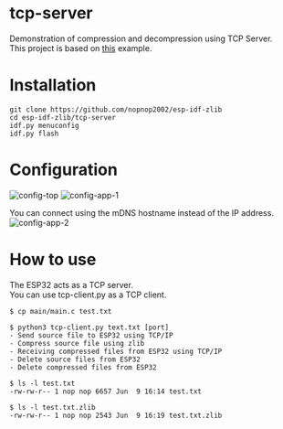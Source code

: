 # tcp-server   
Demonstration of compression and decompression using TCP Server.   
This project is based on [this](https://github.com/espressif/esp-idf/tree/master/examples/protocols/sockets/tcp_server) example.   

# Installation

```
git clone https://github.com/nopnop2002/esp-idf-zlib
cd esp-idf-zlib/tcp-server
idf.py menuconfig
idf.py flash
```

# Configuration
![config-top](https://github.com/nopnop2002/esp-idf-zlib/assets/6020549/9ad2472c-2e30-4bb0-a032-7b8a2ba85a3c)
![config-app-1](https://github.com/nopnop2002/esp-idf-zlib/assets/6020549/373385f3-fb27-426e-8976-13a87ae7df64)

You can connect using the mDNS hostname instead of the IP address.   
![config-app-2](https://github.com/nopnop2002/esp-idf-zlib/assets/6020549/9fdaeb76-dcce-49a3-9161-acb345f78795)


# How to use
The ESP32 acts as a TCP server.   
You can use tcp-client.py as a TCP client.   
```
$ cp main/main.c test.txt

$ python3 tcp-client.py text.txt [port]
- Send source file to ESP32 using TCP/IP
- Compress source file using zlib
- Receiving compressed files from ESP32 using TCP/IP
- Delete source files from ESP32
- Delete compressed files from ESP32

$ ls -l test.txt
-rw-rw-r-- 1 nop nop 6657 Jun  9 16:14 test.txt

$ ls -l test.txt.zlib
-rw-rw-r-- 1 nop nop 2543 Jun  9 16:19 test.txt.zlib
```
